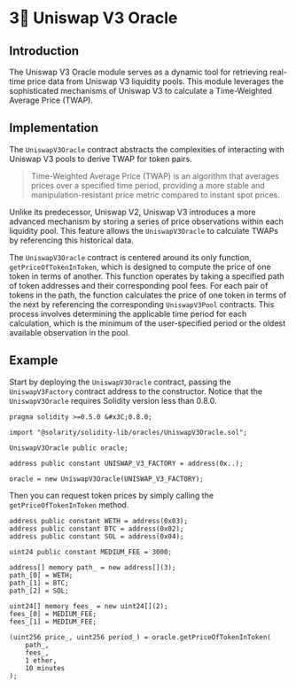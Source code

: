 # 3⃣ Uniswap V3 Oracle

## Introduction

The Uniswap V3 Oracle module serves as a dynamic tool for retrieving real-time price data from Uniswap V3 liquidity pools. This module leverages the sophisticated mechanisms of Uniswap V3 to calculate a Time-Weighted Average Price (TWAP).

## Implementation

The `UniswapV3Oracle` contract abstracts the complexities of interacting with Uniswap V3 pools to derive TWAP for token pairs.

> Time-Weighted Average Price (TWAP) is an algorithm that averages prices over a specified time period, providing a more stable and manipulation-resistant price metric compared to instant spot prices.

Unlike its predecessor, Uniswap V2, Uniswap V3 introduces a more advanced mechanism by storing a series of price observations within each liquidity pool. This feature allows the `UniswapV3Oracle` to calculate TWAPs by referencing this historical data.&#x20;

The `UniswapV3Oracle` contract is centered around its only function, `getPriceOfTokenInToken`, which is designed to compute the price of one token in terms of another. This function operates by taking a specified path of token addresses and their corresponding pool fees. For each pair of tokens in the path, the function calculates the price of one token in terms of the next by referencing the corresponding `UniswapV3Pool` contracts. This process involves determining the applicable time period for each calculation, which is the minimum of the user-specified period or the oldest available observation in the pool.

## Example

Start by deploying the `UniswapV3Oracle`  contract, passing the `UniswapV3Factory` contract address to the constructor. Notice that the `UniswapV3Oracle` requires Solidity version less than 0.8.0.

```solidity
pragma solidity >=0.5.0 &#x3C;0.8.0;

import "@solarity/solidity-lib/oracles/UniswapV3Oracle.sol";

UniswapV3Oracle public oracle;

address public constant UNISWAP_V3_FACTORY = address(0x..);

oracle = new UniswapV3Oracle(UNISWAP_V3_FACTORY);
```

Then you can request token prices by simply calling the `getPriceOfTokenInToken` method.

```solidity
address public constant WETH = address(0x03);
address public constant BTC = address(0x02);
address public constant SOL = address(0x04);

uint24 public constant MEDIUM_FEE = 3000;

address[] memory path_ = new address[](3);
path_[0] = WETH;
path_[1] = BTC;
path_[2] = SOL;

uint24[] memory fees_ = new uint24[](2);
fees_[0] = MEDIUM_FEE;
fees_[1] = MEDIUM_FEE;

(uint256 price_, uint256 period_) = oracle.getPriceOfTokenInToken(
    path_,
    fees_,
    1 ether,
    10 minutes
);
```
